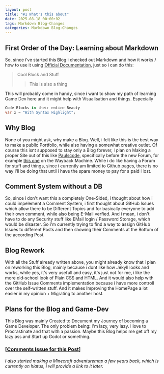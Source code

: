 ```yaml
---
layout: post
title: "#1 What's this about"
date: 2025-08-18 00:00:02
tags: Markdown Blog-Changes
categories: Markdown Blog-Changes
---
```


## First Order of the Day: Learning about Markdown
So, since i've started this Blog i checked out Markdown and how it works / how to use it using [Official Documentation](https://www.markdownguide.org/basic-syntax/), just so i can do this: 

> Cool Block and Stuff 
>> This is also a thing 

This will probably come in handy, since i want to show my path of learning Game Dev here and it might help with Visualisation and things.
Especially 
```csharp
Code Blocks in their entire Beauty
var x = "With Syntax Highlight";
```

## Why Blog
None of you might ask, why make a Blog. 
Well, i felt like this is the best way to make a public Portfolio, while also having a somewhat creative outlet.
Of course this isnt supposed to stay only a Blog forever, I plan on Making a proper Site out of this like [Paulscode](https://www.paulscode.com/), specifically before the new Forum, for example [this one](https://web.archive.org/web/20230321172757/http://www.paulscode.com/) on the Wayback Machine. While i do like having a Forum for stuff and things, since i currently am limited to Github pages, there is no way i'll be doing that until i have the spare money to pay for a paid Host.

## Comment System without a DB
So, since i don't want this a completely One-Sided, i thought about how i could impelement a Comment System, i first thought about GitHub Issues which allow there to be Different Topics and for basically everyone to add their own comment, while also being E-Mail verfied. And i mean, i don't have to do any Security stuff like EMail login / Password Storage, which would be disaster. So i'm currently trying to find a way to assign GitHub Issues to different Posts and then showing their Comments at the Bottom of the according Post.


## Blog Rework 
With all the Stuff already written above, you might already know that i plan on reworking this Blog, mainly because i dont like how Jekyll looks and works, while yes, it's very usefull and easy, it's just not for me, i like the more old-school look of Plain CSS and HTML. And it would also help with the GitHub Issue Comments implementation because i have more controll over the self-written stuff. And it makes Improving the HomePage a lot easier in my opinion + Migrating to another host.

## Plans for the Blog and Game-Dev
This Blog was mainly Created to Document my Journey of becoming a Game Developer.
The only problem being: I'm lazy, very lazy.
I love to Procrastinate and that with a passion.
Maybe this Blog helps me get off my lazy ass and Start up Godot or something.

### [[Comments Issue for this Post](https://github.com/openblocki/openblocki.github.io/issues/2)]


###### I also started making a Minecraft adventuremap a few years back, which is currently on hiatus, i will provide a link to it later.
